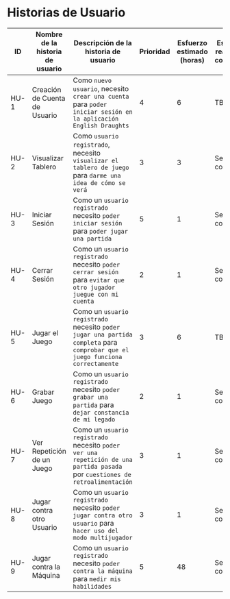 # Historias de Usuario 

| ID  | Nombre de la historia de usuario | Descripción de la historia de usuario | Prioridad | Esfuerzo estimado (horas) | Esfuerzo real (si se completa) | Estado (completado, pendiente, en curso) |   
| ------------- | ------------- | ------------- | ------------- | ------------- | ------------- | ------------- |
| HU-1  | Creación de Cuenta de Usuario  | Como `nuevo usuario`, necesito `crear una cuenta` para `poder iniciar sesión en la aplicación English Draughts`  | 4  | 6 | TBD | pendiente | 
| HU-2  | Visualizar Tablero  | Como `usuario registrado`, necesito `visualizar el tablero de juego` para `darme una idea de cómo se verá`  | 3  | 3  | Se completa  | En curso  | 
| HU-3  | Iniciar Sesión  | Como un `usuario registrado` necesito `poder iniciar sesión` para `poder jugar una partida`  |5  | 1  | Se completa |En curso  | 
| HU-4  | Cerrar Sesión  | Como un `usuario registrado` necesito `poder cerrar sesión` para `evitar que otro jugador juegue con mi cuenta`  | 2 | 1 | Se completa  |En curso | 
| HU-5  | Jugar el Juego  | Como un `usuario registrado` necesito `poder jugar una partida completa` para `comprobar que el juego funciona correctamente`  |3 | 6 | TBD |pendiente | 
| HU-6  | Grabar Juego  | Como un `usuario registrado` necesito `poder grabar una partida` para `dejar constancia de mi legado`  | 2 | 1 | Se completa  |En curso | 
| HU-7  | Ver Repetición de un Juego  | Como un `usuario registrado` necesito `poder ver una repetición de una partida pasada` por `cuestiones de retroalimentación`  | 3 | 1 | Se completa  |En curso | 
| HU-8  | Jugar contra otro Usuario  | Como un `usuario registrado` necesito `poder jugar contra otro usuario` para `hacer uso del modo multijugador`  | 3 | 1 | Se completa  |En curso | 
| HU-9  | Jugar contra la Máquina  | Como un `usuario registrado` necesito `poder contra la máquina` para `medir mis habilidades`  | 5 | 48 | Se completa  |En curso | 
